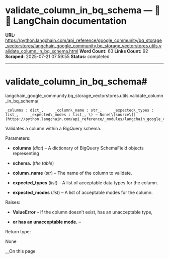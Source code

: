 # validate_column_in_bq_schema — 🦜🔗 LangChain  documentation

**URL:** https://python.langchain.com/api_reference/google_community/bq_storage_vectorstores/langchain_google_community.bq_storage_vectorstores.utils.validate_column_in_bq_schema.html
**Word Count:** 63
**Links Count:** 92
**Scraped:** 2025-07-21 07:59:55
**Status:** completed

---

# validate\_column\_in\_bq\_schema\#

langchain\_google\_community.bq\_storage\_vectorstores.utils.validate\_column\_in\_bq\_schema\(

    _columns : dict_,     _column\_name : str_,     _expected\_types : list_,     _expected\_modes : list_, \) → None[\[source\]](https://python.langchain.com/api_reference/_modules/langchain_google_community/bq_storage_vectorstores/utils.html#validate_column_in_bq_schema)\#     

Validates a column within a BigQuery schema.

Parameters:     

  * **columns** \(_dict_\) – A dictionary of BigQuery SchemaField objects representing

  * **schema.** \(_the table_\)

  * **column\_name** \(_str_\) – The name of the column to validate.

  * **expected\_types** \(_list_\) – A list of acceptable data types for the column.

  * **expected\_modes** \(_list_\) – A list of acceptable modes for the column.

Raises:     

  * **ValueError** – If the column doesn’t exist, has an unacceptable type,

  * **or has an unacceptable mode.** – 

Return type:     

None

__On this page